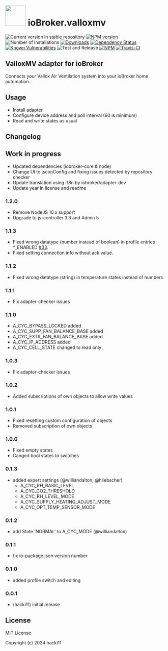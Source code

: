 <h1>
    <img src="admin/valloxmv.png" width="64"/>
    ioBroker.valloxmv
</h1>

![Current version in stable repository](https://iobroker.live/badges/valloxmv-stable.svg)
[![NPM version](http://img.shields.io/npm/v/iobroker.valloxmv.svg)](https://www.npmjs.com/package/iobroker.valloxmv)
![Number of Installations](https://iobroker.live/badges/valloxmv-installed.svg)
[![Downloads](https://img.shields.io/npm/dm/iobroker.valloxmv.svg)](https://www.npmjs.com/package/iobroker.valloxmv)
[![Dependency Status](https://img.shields.io/david/hacki11/iobroker.valloxmv.svg)](https://david-dm.org/hacki11/iobroker.valloxmv)
[![Known Vulnerabilities](https://snyk.io/test/github/hacki11/ioBroker.valloxmv/badge.svg)](https://snyk.io/test/github/hacki11/ioBroker.valloxmv)
![Test and Release](https://github.com/hacki11/ioBroker.valloxmv/workflows/Test%20and%20Release/badge.svg)
[![NPM](https://nodei.co/npm/iobroker.valloxmv.png?downloads=true)](https://nodei.co/npm/iobroker.valloxmv/)
[![Travis-CI](http://img.shields.io/travis/hacki11/ioBroker.valloxmv/master.svg)](https://travis-ci.org/hacki11/ioBroker.valloxmv)

## ValloxMV adapter for ioBroker

Connects your Vallox Air Ventilation system into your ioBroker home automation.

## Usage
* Install adapter
* Configure device address and poll interval (60 is minimum)
* Read and write states as usual

## Changelog

## Work in progress
* Updated dependencies (iobroker-core & node)
* Change UI to jsconConfig and fixing issues detected by repository checker
* Update translation using i18n by iobroker/adapter-dev
* Update year in license and readme

### 1.2.0
* Remove NodeJS 10.x support
* Upgrade to js-controller 3.3 and Admin 5

### 1.1.3
* Fixed wrong datatype (number instead of boolean) in profile entries *_ENABLED [#33](https://github.com/hacki11/ioBroker.valloxmv/issues/33).
* Fixed setting connection info without ack value.

### 1.1.2
* Fixed wrong datatype (string) in temperature states instead of numbers

### 1.1.1
* Fix adapter-checker issues

### 1.1.0
* A_CYC_BYPASS_LOCKED added
* A_CYC_SUPP_FAN_BALANCE_BASE added
* A_CYC_EXTR_FAN_BALANCE_BASE added
* A_CYC_IP_ADDRESS added
* A_CYC_CELL_STATE changed to read only

### 1.0.3
* Fix adapter-checker issues

### 1.0.2
* Added subscriptions of own objects to allow write values

### 1.0.1 
* Fixed resetting custom configuration of objects
* Removed subscription of own objects

### 1.0.0
* Fixed empty states
* Canged bool states to switches

### 0.1.3
* added expert settings (@williandalton, @hliebscher)
  * A_CYC_RH_BASIC_LEVEL
  * A_CYC_CO2_THRESHOLD
  * A_CYC_RH_LEVEL_MODE
  * A_CYC_SUPPLY_HEATING_ADJUST_MODE
  * A_CYC_OPT_TEMP_SENSOR_MODE

### 0.1.2
* add State 'NORMAL' to A_CYC_MODE (@williandalton)

### 0.1.1
* fix io-package.json version number

### 0.1.0
* added profile switch and editing

### 0.0.1
* (hacki11) initial release

## License
MIT License

Copyright (c) 2024 hacki11

